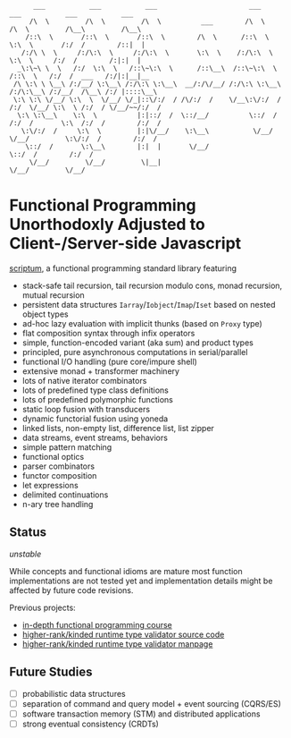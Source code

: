 ```
      ___           ___           ___                       ___           ___           ___           ___     
     /\  \         /\  \         /\  \          ___        /\  \         /\  \         /\__\         /\__\    
    /::\  \       /::\  \       /::\  \        /\  \      /::\  \        \:\  \       /:/  /        /::|  |   
   /:/\ \  \     /:/\:\  \     /:/\:\  \       \:\  \    /:/\:\  \        \:\  \     /:/  /        /:|:|  |   
  _\:\~\ \  \   /:/  \:\  \   /::\~\:\  \      /::\__\  /::\~\:\  \       /::\  \   /:/  /  ___   /:/|:|__|__ 
 /\ \:\ \ \__\ /:/__/ \:\__\ /:/\:\ \:\__\  __/:/\/__/ /:/\:\ \:\__\     /:/\:\__\ /:/__/  /\__\ /:/ |::::\__\
 \:\ \:\ \/__/ \:\  \  \/__/ \/_|::\/:/  / /\/:/  /    \/__\:\/:/  /    /:/  \/__/ \:\  \ /:/  / \/__/~~/:/  /
  \:\ \:\__\    \:\  \          |:|::/  /  \::/__/          \::/  /    /:/  /       \:\  /:/  /        /:/  / 
   \:\/:/  /     \:\  \         |:|\/__/    \:\__\           \/__/     \/__/         \:\/:/  /        /:/  /  
    \::/  /       \:\__\        |:|  |       \/__/                                    \::/  /        /:/  /   
     \/__/         \/__/         \|__|                                                 \/__/         \/__/    
```                                   


# Functional Programming Unorthodoxly Adjusted to Client-/Server-side Javascript

[scriptum](https://github.com/kongware/scriptum/blob/master/scriptum.js), a functional programming standard library featuring

* stack-safe tail recursion, tail recursion modulo cons, monad recursion, mutual recursion
* persistent data structures `Iarray`/`Iobject`/`Imap`/`Iset` based on nested object types
* ad-hoc lazy evaluation with implicit thunks (based on `Proxy` type)
* flat composition syntax through infix operators
* simple, function-encoded variant (aka sum) and product types
* principled, pure asynchronous computations in serial/parallel
* functional I/O handling (pure core/impure shell)
* extensive monad + transformer machinery
* lots of native iterator combinators
* lots of predefined type class definitions
* lots of predefined polymorphic functions
* static loop fusion with transducers
* dynamic functorial fusion using yoneda
* linked lists, non-empty list, difference list, list zipper
* data streams, event streams, behaviors
* simple pattern matching
* functional optics
* parser combinators
* functor composition
* let expressions
* delimited continuations
* n-ary tree handling

## Status

_unstable_

While concepts and functional idioms are mature most function implementations are not tested yet and implementation details might be affected by future code revisions.

Previous projects:

* [in-depth functional programming course](https://github.com/kongware/scriptum/blob/7172eb77cbd494938eb3ded6ab402ee81bd23555/course/ch-001.md)
* [higher-rank/kinded runtime type validator source code](https://github.com/kongware/scriptum/blob/master/src/validator.js)
* [higher-rank/kinded runtime type validator manpage](https://github.com/kongware/scriptum/blob/7172eb77cbd494938eb3ded6ab402ee81bd23555/validator.md)

## Future Studies

- [ ] probabilistic data structures
- [ ] separation of command and query model + event sourcing (CQRS/ES)
- [ ] software transaction memory (STM) and distributed applications
- [ ] strong eventual consistency (CRDTs)
